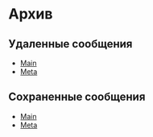 # Архив

## Удаленные сообщения

- [Main](ru.stackoverflow.com/deleted/index.md)
- [Meta](ru.meta.stackoverflow.com/deleted/index.md)

## Сохраненные сообщения

- [Main](ru.stackoverflow.com/posts/index.md)
- [Meta](ru.meta.stackoverflow.com/posts/index.md)
